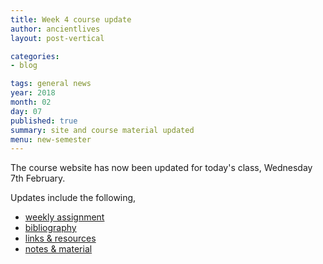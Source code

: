 ```yaml
---
title: Week 4 course update
author: ancientlives
layout: post-vertical

categories:
- blog

tags: general news
year: 2018
month: 02
day: 07
published: true
summary: site and course material updated
menu: new-semester
---
```


The course website has now been updated for today's class, Wednesday 7th February.

Updates include the following,

* [weekly assignment](/weekly_assignment)
* [bibliography](/bibliography)
* [links & resources](/links)
* [notes & material](/notes)
